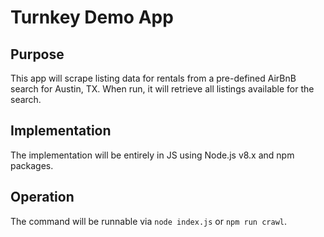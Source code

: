 # Turnkey Demo App
## Purpose
This app will scrape listing data for rentals from a pre-defined AirBnB search for Austin, TX.  When run, it will
retrieve all listings available for the search.

## Implementation
The implementation will be entirely in JS using Node.js v8.x and npm packages.

## Operation
The command will be runnable via `node index.js` or `npm run crawl`.
